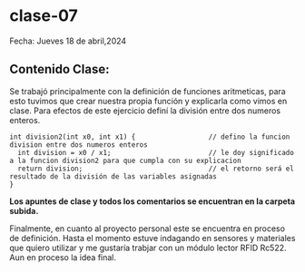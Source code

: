 # clase-07
Fecha: Jueves 18 de abril,2024

## Contenido Clase:
Se trabajó principalmente con la definición de funciones aritmeticas, para esto tuvimos que crear nuestra propia función y explicarla como vimos en clase. Para efectos de este ejercicio definí la división entre dos numeros enteros.

```
int division2(int x0, int x1) {                  // defino la funcion division entre dos numeros enteros
  int division = x0 / x1;                        // le doy significado a la funcion division2 para que cumpla con su explicacion
  return division;                               // el retorno será el resultado de la división de las variables asignadas
}
```


**Los apuntes de clase y todos los comentarios se encuentran en la carpeta subida.**







Finalmente, en cuanto al proyecto personal este se encuentra en proceso de definición. Hasta el momento estuve indagando en sensores y materiales que quiero utilizar y me gustaría trabjar con un módulo lector RFID Rc522. Aun en proceso la idea final.
